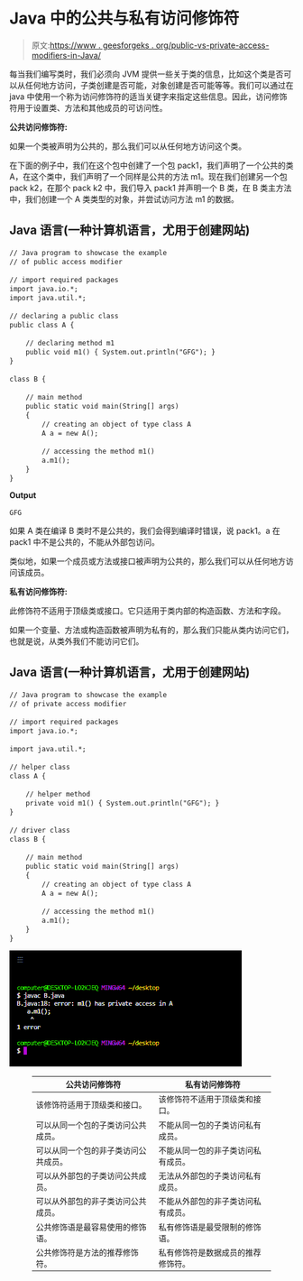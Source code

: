 # Java 中的公共与私有访问修饰符

> 原文:[https://www . geesforgeks . org/public-vs-private-access-modifiers-in-Java/](https://www.geeksforgeeks.org/public-vs-private-access-modifiers-in-java/)

每当我们编写类时，我们必须向 JVM 提供一些关于类的信息，比如这个类是否可以从任何地方访问，子类创建是否可能，对象创建是否可能等等。我们可以通过在 java 中使用一个称为访问修饰符的适当关键字来指定这些信息。因此，访问修饰符用于设置类、方法和其他成员的可访问性。

**公共访问修饰符:**

如果一个类被声明为公共的，那么我们可以从任何地方访问这个类。

在下面的例子中，我们在这个包中创建了一个包 pack1，我们声明了一个公共的类 A，在这个类中，我们声明了一个同样是公共的方法 m1。现在我们创建另一个包 pack k2，在那个 pack k2 中，我们导入 pack1 并声明一个 B 类，在 B 类主方法中，我们创建一个 A 类类型的对象，并尝试访问方法 m1 的数据。

## Java 语言(一种计算机语言，尤用于创建网站)

```
// Java program to showcase the example
// of public access modifier

// import required packages
import java.io.*;
import java.util.*;

// declaring a public class
public class A {

    // declaring method m1
    public void m1() { System.out.println("GFG"); }
}

class B {

    // main method
    public static void main(String[] args)
    {
        // creating an object of type class A
        A a = new A();

        // accessing the method m1()
        a.m1();
    }
}
```

**Output**

```
GFG

```

如果 A 类在编译 B 类时不是公共的，我们会得到编译时错误，说 pack1。a 在 pack1 中不是公共的，不能从外部包访问。

类似地，如果一个成员或方法或接口被声明为公共的，那么我们可以从任何地方访问该成员。

**私有访问修饰符:**

此修饰符不适用于顶级类或接口。它只适用于类内部的构造函数、方法和字段。

如果一个变量、方法或构造函数被声明为私有的，那么我们只能从类内访问它们，也就是说，从类外我们不能访问它们。

## Java 语言(一种计算机语言，尤用于创建网站)

```
// Java program to showcase the example
// of private access modifier

// import required packages
import java.io.*;

import java.util.*;

// helper class
class A {

    // helper method
    private void m1() { System.out.println("GFG"); }
}

// driver class
class B {

    // main method
    public static void main(String[] args)
    {
        // creating an object of type class A
        A a = new A();

        // accessing the method m1()
        a.m1();
    }
}
```

![](img/d44c1c911f53329684e4bf9d5165d12f.png)

<figure class="table">

| 公共访问修饰符 | 私有访问修饰符 |
| --- | --- |
| 该修饰符适用于顶级类和接口。 | 该修饰符不适用于顶级类和接口。 |
| 可以从同一个包的子类访问公共成员。 | 不能从同一包的子类访问私有成员。 |
| 可以从同一个包的非子类访问公共成员。 | 不能从同一包的非子类访问私有成员。 |
| 可以从外部包的子类访问公共成员。 | 无法从外部包的子类访问私有成员。 |
| 可以从外部包的非子类访问公共成员。 | 不能从外部包的非子类访问私有成员。 |
| 公共修饰语是最容易使用的修饰语。 | 私有修饰语是最受限制的修饰语。 |
| 公共修饰符是方法的推荐修饰符。 | 私有修饰符是数据成员的推荐修饰符。 |

</figure>